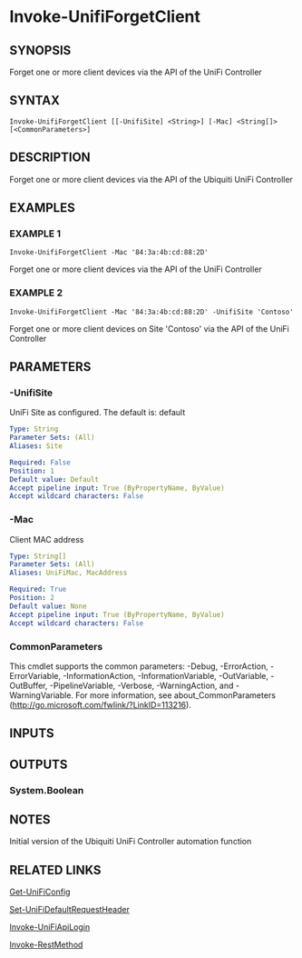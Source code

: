 ﻿---
external help file: UniFiTooling-help.xml
HelpVersion: 1.1.0
Locale: en-US
Module Guid: 7fff91a0-02eb-4df2-84d5-c7d3cd7f7a5d
Module Name: UniFiTooling
online version: https://github.com/Enatec/UniFiTooling/raw/master/docs/Invoke-UnifiForgetClient.md
schema: 2.0.0
---

# Invoke-UnifiForgetClient

## SYNOPSIS
Forget one or more client devices via the API of the UniFi Controller

## SYNTAX

```
Invoke-UnifiForgetClient [[-UnifiSite] <String>] [-Mac] <String[]> [<CommonParameters>]
```

## DESCRIPTION
Forget one or more client devices via the API of the Ubiquiti UniFi Controller

## EXAMPLES

### EXAMPLE 1
```
Invoke-UnifiForgetClient -Mac '84:3a:4b:cd:88:2D'
```

Forget one or more client devices via the API of the UniFi Controller

### EXAMPLE 2
```
Invoke-UnifiForgetClient -Mac '84:3a:4b:cd:88:2D' -UnifiSite 'Contoso'
```

Forget one or more client devices on Site 'Contoso' via the API of the UniFi Controller

## PARAMETERS

### -UnifiSite
UniFi Site as configured.
The default is: default

```yaml
Type: String
Parameter Sets: (All)
Aliases: Site

Required: False
Position: 1
Default value: Default
Accept pipeline input: True (ByPropertyName, ByValue)
Accept wildcard characters: False
```

### -Mac
Client MAC address

```yaml
Type: String[]
Parameter Sets: (All)
Aliases: UniFiMac, MacAddress

Required: True
Position: 2
Default value: None
Accept pipeline input: True (ByPropertyName, ByValue)
Accept wildcard characters: False
```

### CommonParameters
This cmdlet supports the common parameters: -Debug, -ErrorAction, -ErrorVariable, -InformationAction, -InformationVariable, -OutVariable, -OutBuffer, -PipelineVariable, -Verbose, -WarningAction, and -WarningVariable.
For more information, see about_CommonParameters (http://go.microsoft.com/fwlink/?LinkID=113216).

## INPUTS

## OUTPUTS

### System.Boolean
## NOTES
Initial version of the Ubiquiti UniFi Controller automation function

## RELATED LINKS

[Get-UniFiConfig]()

[Set-UniFiDefaultRequestHeader]()

[Invoke-UniFiApiLogin]()

[Invoke-RestMethod]()

